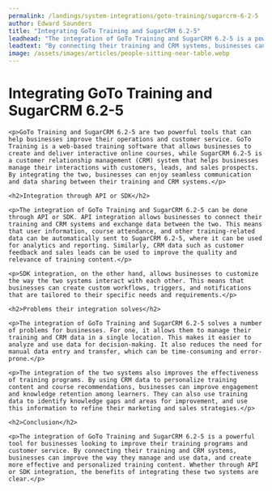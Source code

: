 ```yaml
---
permalink: /landings/system-integrations/goto-training/sugarcrm-6-2-5
author: Edward Saunders
title: "Integrating GoTo Training and SugarCRM 6.2-5"
leadhead: "The integration of GoTo Training and SugarCRM 6.2-5 is a powerful tool for businesses looking to improve their training programs and customer service"
leadtext: "By connecting their training and CRM systems, businesses can improve the way they manage and use data, and create more effective and personalized training content. Whether through API or SDK integration, the benefits of integrating these two systems are clear."
image: /assets/images/articles/people-sitting-near-table.webp
---
```

<div class="arttext">	<h1>Integrating GoTo Training and SugarCRM 6.2-5</h1>

	<p>GoTo Training and SugarCRM 6.2-5 are two powerful tools that can help businesses improve their operations and customer service. GoTo Training is a web-based training software that allows businesses to create and deliver interactive online courses, while SugarCRM 6.2-5 is a customer relationship management (CRM) system that helps businesses manage their interactions with customers, leads, and sales prospects. By integrating the two, businesses can enjoy seamless communication and data sharing between their training and CRM systems.</p>

	<h2>Integration through API or SDK</h2>

	<p>The integration of GoTo Training and SugarCRM 6.2-5 can be done through API or SDK. API integration allows businesses to connect their training and CRM systems and exchange data between the two. This means that user information, course attendance, and other training-related data can be automatically sent to SugarCRM 6.2-5, where it can be used for analytics and reporting. Similarly, CRM data such as customer feedback and sales leads can be used to improve the quality and relevance of training content.</p>

	<p>SDK integration, on the other hand, allows businesses to customize the way the two systems interact with each other. This means that businesses can create custom workflows, triggers, and notifications that are tailored to their specific needs and requirements.</p>

	<h2>Problems their integration solves</h2>

	<p>The integration of GoTo Training and SugarCRM 6.2-5 solves a number of problems for businesses. For one, it allows them to manage their training and CRM data in a single location. This makes it easier to analyze and use data for decision-making. It also reduces the need for manual data entry and transfer, which can be time-consuming and error-prone.</p>

	<p>The integration of the two systems also improves the effectiveness of training programs. By using CRM data to personalize training content and course recommendations, businesses can improve engagement and knowledge retention among learners. They can also use training data to identify knowledge gaps and areas for improvement, and use this information to refine their marketing and sales strategies.</p>

	<h2>Conclusion</h2>

	<p>The integration of GoTo Training and SugarCRM 6.2-5 is a powerful tool for businesses looking to improve their training programs and customer service. By connecting their training and CRM systems, businesses can improve the way they manage and use data, and create more effective and personalized training content. Whether through API or SDK integration, the benefits of integrating these two systems are clear.</p>
</div>